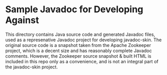 # Sample Javadoc for Developing Against

This directory contains Java source code and generated
Javadoc files, used as a represenative Javadoc project for
developing javadoc-skin. The original source code is a
snapshot taken from the Apache Zookeeper project, which is
a decent size and has reasonably complete Javadoc comments. 
However, the Zookeeper source snapshot & built HTML is 
included in this repo only as a convenience, and is not an 
integral part of the javadoc-skin project.
